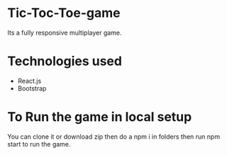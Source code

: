 # Tic-Toc-Toe-game

Its a fully responsive multiplayer game.

# Technologies used

 * React.js
 * Bootstrap
 
# To Run the game in local setup
 You can clone it or download zip then do a npm i in folders then run npm start to run the game.
 
